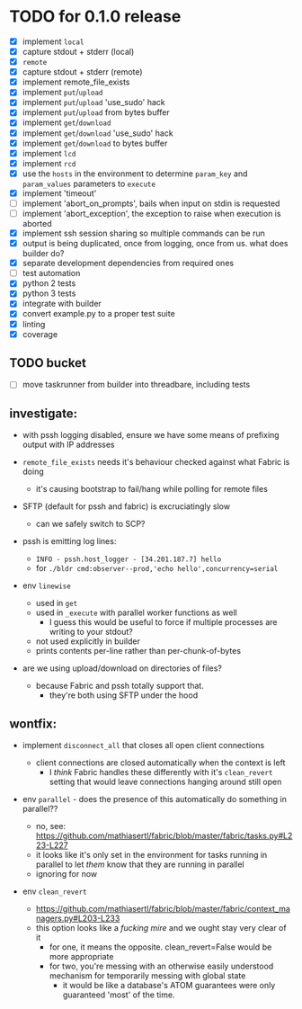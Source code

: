 # TODO for 0.1.0 release

- [x] implement `local`
- [x] capture stdout + stderr (local)
- [x] `remote`
- [x] capture stdout + stderr (remote)
- [x] implement remote_file_exists
- [x] implement `put`/`upload`
- [x] implement `put`/`upload` 'use_sudo' hack
- [x] implement `put`/`upload` from bytes buffer
- [x] implement `get`/`download`
- [x] implement `get`/`download` 'use_sudo' hack
- [x] implement `get`/`download` to bytes buffer
- [x] implement `lcd`
- [x] implement `rcd`
- [x] use the `hosts` in the environment to determine `param_key` and `param_values` parameters to `execute`
- [x] implement 'timeout'
- [ ] implement 'abort_on_prompts', bails when input on stdin is requested
- [ ] implement 'abort_exception', the exception to raise when execution is aborted
- [x] implement ssh session sharing so multiple commands can be run
- [x] output is being duplicated, once from logging, once from us. what does builder do?
- [x] separate development dependencies from required ones
- [ ] test automation
- [x] python 2 tests
- [x] python 3 tests
- [x] integrate with builder
- [x] convert example.py to a proper test suite
- [x] linting
- [x] coverage

## TODO bucket

- [ ] move taskrunner from builder into threadbare, including tests

## investigate:

* with pssh logging disabled, ensure we have some means of prefixing output with IP addresses

* `remote_file_exists` needs it's behaviour checked against what Fabric is doing
    - it's causing bootstrap to fail/hang while polling for remote files

* SFTP (default for pssh and fabric) is excruciatingly slow
    - can we safely switch to SCP?

* pssh is emitting log lines:
    - `INFO - pssh.host_logger - [34.201.187.7]	hello`
    - for `./bldr cmd:observer--prod,'echo hello',concurrency=serial`

* env `linewise`
    - used in `get`
    - used in `_execute` with parallel worker functions as well
        - I guess this would be useful to force if multiple processes are writing to your stdout?
    - not used explicitly in builder
    - prints contents per-line rather than per-chunk-of-bytes

* are we using upload/download on directories of files? 
    - because Fabric and pssh totally support that.
        - they're both using SFTP under the hood

## wontfix:

* implement `disconnect_all` that closes all open client connections
    - client connections are closed automatically when the context is left
        - I *think* Fabric handles these differently with it's `clean_revert` setting that would leave connections hanging around still open

* env `parallel` - does the presence of this automatically do something in parallel??
    - no, see: https://github.com/mathiasertl/fabric/blob/master/fabric/tasks.py#L223-L227
    - it looks like it's only set in the environment for tasks running in parallel to let *them* know that they are running in parallel
    - ignoring for now

* env `clean_revert`
    - https://github.com/mathiasertl/fabric/blob/master/fabric/context_managers.py#L203-L233
    - this option looks like a *fucking mire* and we ought stay very clear of it
        - for one, it means the opposite. clean_revert=False would be more appropriate
        - for two, you're messing with an otherwise easily understood mechanism for temporarily messing with global state
            - it would be like a database's ATOM guarantees were only guaranteed 'most' of the time.

